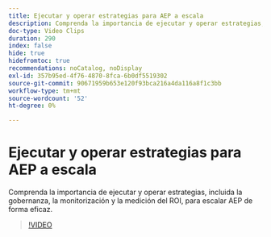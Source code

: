 ```yaml
---
title: Ejecutar y operar estrategias para AEP a escala
description: Comprenda la importancia de ejecutar y operar estrategias, incluida la gobernanza, la monitorización y la medición del ROI, para escalar AEP de forma eficaz.
doc-type: Video Clips
duration: 290
index: false
hide: true
hidefromtoc: true
recommendations: noCatalog, noDisplay
exl-id: 357b95ed-4f76-4870-8fca-6b0df5519302
source-git-commit: 90671959b653e120f93bca216a4da116a8f1c3bb
workflow-type: tm+mt
source-wordcount: '52'
ht-degree: 0%

---
```


# Ejecutar y operar estrategias para AEP a escala

Comprenda la importancia de ejecutar y operar estrategias, incluida la gobernanza, la monitorización y la medición del ROI, para escalar AEP de forma eficaz.

<!-- 62_S655_3442541_289_run-and-operate-strategies-for-aep-at-scale -->
>[!VIDEO](https://video.tv.adobe.com/v/3461139/?learn=on&enablevpops=true&captions=spa)
